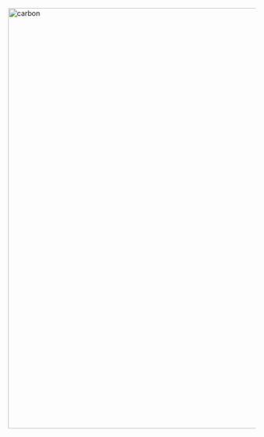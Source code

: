 <img width="1294" height="856" alt="carbon" src="https://github.com/user-attachments/assets/986f257e-0058-47db-a2f3-d2a839d0fa18" />
